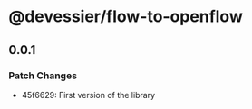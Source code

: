 # @devessier/flow-to-openflow

## 0.0.1

### Patch Changes

- 45f6629: First version of the library
